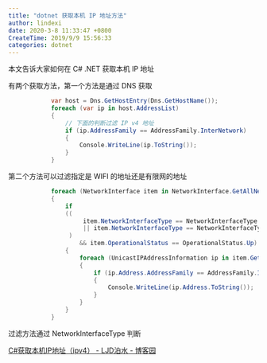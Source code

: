 ```yaml
---
title: "dotnet 获取本机 IP 地址方法"
author: lindexi
date: 2020-3-8 11:33:47 +0800
CreateTime: 2019/9/9 15:56:33
categories: dotnet
---
```


本文告诉大家如何在 C# .NET 获取本机 IP 地址

<!--more-->


<!-- CreateTime:2019/9/9 15:56:33 -->

<!-- csdn -->

有两个获取方法，第一个方法是通过 DNS 获取

```csharp
            var host = Dns.GetHostEntry(Dns.GetHostName());
            foreach (var ip in host.AddressList)
            {
            	// 下面的判断过滤 IP v4 地址
                if (ip.AddressFamily == AddressFamily.InterNetwork)
                {
                    Console.WriteLine(ip.ToString());
                }
            }
```

第二个方法可以过滤指定是 WIFI 的地址还是有限网的地址

```csharp
            foreach (NetworkInterface item in NetworkInterface.GetAllNetworkInterfaces())
            {
                if
                ((
                     item.NetworkInterfaceType == NetworkInterfaceType.Ethernet // 有线网络
                     || item.NetworkInterfaceType == NetworkInterfaceType.Wireless80211 // 无线 wifi 网络
                 )
                    && item.OperationalStatus == OperationalStatus.Up)
                {
                    foreach (UnicastIPAddressInformation ip in item.GetIPProperties().UnicastAddresses)
                    {
                        if (ip.Address.AddressFamily == AddressFamily.InterNetwork)
                        {
                            Console.WriteLine(ip.Address.ToString());
                        }
                    }
                }
            }
```

过滤方法通过 NetworkInterfaceType 判断

[C#获取本机IP地址（ipv4） - LJD泊水 - 博客园](https://www.cnblogs.com/lijianda/p/6604651.html )


